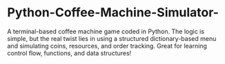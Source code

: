 # Python-Coffee-Machine-Simulator-
A terminal-based coffee machine game coded in Python. The logic is simple, but the real twist lies in using a structured dictionary-based menu and simulating coins, resources, and order tracking. Great for learning control flow, functions, and data structures!
